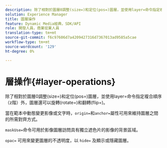 ```yaml
---
description: 除了相對於圖層0調整(size=)和定位(pos=)圖層，並使用layer=命令指定複合順序（z階）外，圖層還可以旋轉(rotate=)和翻轉(flip=)。
solution: Experience Manager
title: 圖層操作
feature: Dynamic Media經典，SDK/API
role: 開發人員，商業從業人員
translation-type: tm+mt
source-git-commit: f6c97606d7a4209427316d7367013ad9585a5cae
workflow-type: tm+mt
source-wordcount: '129'
ht-degree: 0%

---
```



# 層操作{#layer-operations}

除了相對於圖層0調整(size=)和定位(pos=)圖層，並使用layer=命令指定複合順序（z階）外，圖層還可以旋轉(rotate=)和翻轉(flip=)。

當在範本中動態變更影像或文字時，`origin=`和`anchor=`屬性可用來維持圖層之間的所需對齊方式。

`maskUse=`命令可用於影像圖層訪問具有獨立遮色片的影像的背景區域。

`opac=` 可用來變更圖層的不透明度，以 `hide=` 及顯示或隱藏圖層。
